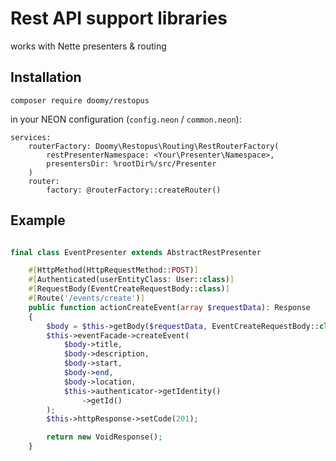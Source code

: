 # Rest API support libraries

works with Nette presenters & routing

## Installation
```
composer require doomy/restopus
```

in your NEON configuration (`config.neon` / `common.neon`):
```neon
services:
    routerFactory: Doomy\Restopus\Routing\RestRouterFactory(
        restPresenterNamespace: <Your\Presenter\Namespace>,
        presentersDir: %rootDir%/src/Presenter
    )
    router:
        factory: @routerFactory::createRouter()
```

## Example

```php

final class EventPresenter extends AbstractRestPresenter

    #[HttpMethod(HttpRequestMethod::POST)]
    #[Authenticated(userEntityClass: User::class)]
    #[RequestBody(EventCreateRequestBody::class)]
    #[Route('/events/create')]
    public function actionCreateEvent(array $requestData): Response
    {
        $body = $this->getBody($requestData, EventCreateRequestBody::class);
        $this->eventFacade->createEvent(
            $body->title,
            $body->description,
            $body->start,
            $body->end,
            $body->location,
            $this->authenticator->getIdentity()
                ->getId()
        );
        $this->httpResponse->setCode(201);

        return new VoidResponse();
    }
```
